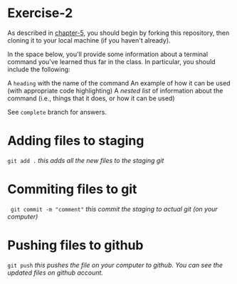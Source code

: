 # Exercise-2

As described in [chapter-5](https://info201-s17.github.io/book/introduction-to-git-and-github.html), you should begin by forking this repository, then cloning it to your local machine (if you haven't already).

In the space below, you'll provide some information about a terminal command you've learned thus far in the class. In particular, you should include the following:

A `heading` with the name of the command
An example of how it can be used (with appropriate code highlighting)
A _nested list_ of information about the command (i.e., things that it does, or how it can be used)

See `complete` branch for answers.

# Adding files to staging 
``` git add . ``` 
_this adds all the new files to the staging git_ 

# Commiting files to git 
``` git commit -m "comment"```
_this commit the staging to actual git (on your computer)_

# Pushing files to github 
``` git push ``` 
_this pushes the file on your computer to github. You can see the updated files on github account._ 
